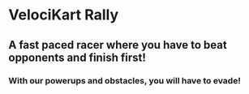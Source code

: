 # VelociKart Rally
## A fast paced racer where you have to beat opponents and finish first!
### With our powerups and obstacles, you will have to evade!
